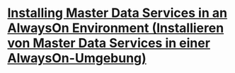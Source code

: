 # [Installing Master Data Services in an AlwaysOn Environment (Installieren von Master Data Services in einer AlwaysOn-Umgebung)](installing-mds-in-an-alwayson-group-environment.md)